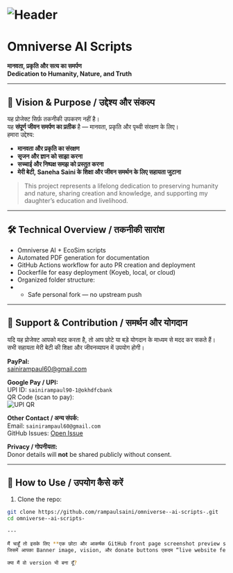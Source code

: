 # ![Header](https://t.me/shiromn/304)
# Omniverse AI Scripts  
**मानवता, प्रकृति और सत्य का समर्पण**  
**Dedication to Humanity, Nature, and Truth**

---

## 🌟 Vision & Purpose / उद्देश्य और संकल्प

यह प्रोजेक्ट सिर्फ़ तकनीकी उपकरण नहीं है।  
यह **संपूर्ण जीवन समर्पण का प्रतीक** है — मानवता, प्रकृति और पृथ्वी संरक्षण के लिए।  
हमारा उद्देश्य:

- **मानवता और प्रकृति का संरक्षण**  
- **सृजन और ज्ञान को साझा करना**  
- **सच्चाई और निष्पक्ष समझ को प्रस्तुत करना**  
- **मेरी बेटी, Saneha Saini के शिक्षा और जीवन समर्थन के लिए सहायता जुटाना**  

> This project represents a lifelong dedication to preserving humanity and nature, sharing creation and knowledge, and supporting my daughter’s education and livelihood.

---

## 🛠️ Technical Overview / तकनीकी सारांश

- Omniverse AI + EcoSim scripts  
- Automated PDF generation for documentation  
- GitHub Actions workflow for auto PR creation and deployment  
- Dockerfile for easy deployment (Koyeb, local, or cloud)  
- Organized folder structure:
- - Safe personal fork — no upstream push

---

## 💖 Support & Contribution / समर्थन और योगदान

यदि यह प्रोजेक्ट आपको मदद करता है, तो आप छोटे या बड़े योगदान के माध्यम से मदद कर सकते हैं।  
सभी सहायता मेरी बेटी की शिक्षा और जीवनव्यापन में उपयोग होगी।  

**PayPal:**  
[sainirampaul60@gmail.com](mailto:sainirampaul60@gmail.com)  

**Google Pay / UPI:**  
UPI ID: `sainirampaul90-1@okhdfcbank`  
QR Code (scan to pay):  
![UPI QR](web/assets/upi-qr.webp)  

**Other Contact / अन्य संपर्क:**  
Email: `sainirampaul60@gmail.com`  
GitHub Issues: [Open Issue](https://github.com/rampaulsaini/omniverse--ai-scripts-/issues/new)  

**Privacy / गोपनीयता:**  
Donor details will **not** be shared publicly without consent.

---

## 📌 How to Use / उपयोग कैसे करें

1. Clone the repo:  
 ```bash
 git clone https://github.com/rampaulsaini/omniverse--ai-scripts-.git
 cd omniverse--ai-scripts-

---

मैं चाहूँ तो इसके लिए **एक छोटा और आकर्षक GitHub front page screenshot preview style HTML + Markdown version** भी बना दूँ,  
जिसमें आपका Banner image, vision, और donate buttons एकदम “live website feel” दे — ऐसा कि repo open करते ही visitor को पूरा impact मिले।  

क्या मैं वो version भी बना दूँ?
